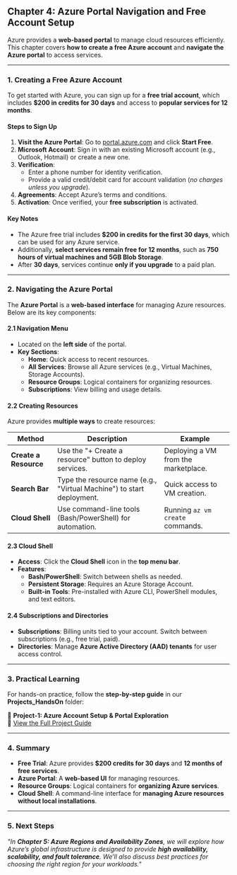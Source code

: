## **Chapter 4: Azure Portal Navigation and Free Account Setup**  

Azure provides a **web-based portal** to manage cloud resources efficiently. This chapter covers **how to create a free Azure account** and **navigate the Azure portal** to access services.  

---

### **1. Creating a Free Azure Account**  
To get started with Azure, you can sign up for a **free trial account**, which includes **$200 in credits for 30 days** and access to **popular services for 12 months**.  

#### **Steps to Sign Up**  
1. **Visit the Azure Portal**: Go to [portal.azure.com](https://portal.azure.com) and click **Start Free**.  
2. **Microsoft Account**: Sign in with an existing Microsoft account (e.g., Outlook, Hotmail) or create a new one.  
3. **Verification**:  
   - Enter a phone number for identity verification.  
   - Provide a valid credit/debit card for account validation (*no charges unless you upgrade*).  
4. **Agreements**: Accept Azure’s terms and conditions.  
5. **Activation**: Once verified, your **free subscription** is activated.  

#### **Key Notes**  
- The Azure free trial includes **$200 in credits for the first 30 days**, which can be used for any Azure service.  
- Additionally, **select services remain free for 12 months**, such as **750 hours of virtual machines and 5GB Blob Storage**.  
- After **30 days**, services continue **only if you upgrade** to a paid plan.  

---

### **2. Navigating the Azure Portal**  
The **Azure Portal** is a **web-based interface** for managing Azure resources. Below are its key components:  

#### **2.1 Navigation Menu**  
- Located on the **left side** of the portal.  
- **Key Sections**:  
  - **Home**: Quick access to recent resources.  
  - **All Services**: Browse all Azure services (e.g., Virtual Machines, Storage Accounts).  
  - **Resource Groups**: Logical containers for organizing resources.  
  - **Subscriptions**: View billing and usage details.  

#### **2.2 Creating Resources**  
Azure provides **multiple ways** to create resources:  

| **Method**               | **Description**                                  | **Example**                     |  
|--------------------------|--------------------------------------------------|---------------------------------|  
| **Create a Resource**     | Use the "+ Create a resource" button to deploy services. | Deploying a VM from the marketplace. |  
| **Search Bar**            | Type the resource name (e.g., "Virtual Machine") to start deployment. | Quick access to VM creation. |  
| **Cloud Shell**           | Use command-line tools (Bash/PowerShell) for automation. | Running `az vm create` commands. |  

#### **2.3 Cloud Shell**  
- **Access**: Click the **Cloud Shell** icon in the **top menu bar**.  
- **Features**:  
  - **Bash/PowerShell**: Switch between shells as needed.  
  - **Persistent Storage**: Requires an Azure Storage Account.  
  - **Built-in Tools**: Pre-installed with Azure CLI, PowerShell modules, and text editors.  

#### **2.4 Subscriptions and Directories**  
- **Subscriptions**: Billing units tied to your account. Switch between subscriptions (e.g., free trial, paid).  
- **Directories**: Manage **Azure Active Directory (AAD) tenants** for user access control.  

---

### **3. Practical Learning**  
For hands-on practice, follow the **step-by-step guide** in our **Projects_HandsOn** folder:  

📌 **Project-1: Azure Account Setup & Portal Exploration**  
🔗 [View the Full Project Guide](https://github.com/anup-cloudguru/AZ900-Learning-HandsOn-Labs/tree/main/Projects_HandsOn/Project-1_Azure-Account-Setup)  

---

### **4. Summary**  
- **Free Trial**: Azure provides **$200 credits for 30 days** and **12 months of free services**.  
- **Azure Portal**: A **web-based UI** for managing resources.  
- **Resource Groups**: Logical containers for **organizing Azure services**.  
- **Cloud Shell**: A command-line interface for **managing Azure resources without local installations**.  

---

### **5. Next Steps**  
*"In **Chapter 5: Azure Regions and Availability Zones**, we will explore how Azure’s global infrastructure is designed to provide **high availability, scalability, and fault tolerance**. We’ll also discuss best practices for choosing the right region for your workloads."*  
